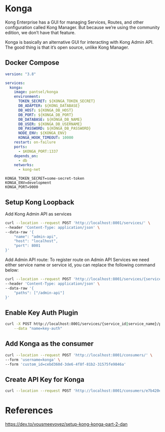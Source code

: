# Konga

Kong Enterprise has a GUI for managing Services, Routes, and other configuration called Kong Manager. But because we’re using the community edition, we don’t have that feature.

Konga is basically an alternative GUI for interacting with Kong Admin API. The good thing is that it’s open source, unlike Kong Manager.

## Docker Compose

```yaml
version: "3.8"

services:
  konga:
    image: pantsel/konga
    environment:
      TOKEN_SECRET: ${KONGA_TOKEN_SECRET}
      DB_ADAPTER: ${KONG_DATABASE}
      DB_HOST: ${KONGA_DB_HOST}
      DB_PORT: ${KONGA_DB_PORT}
      DB_DATABASE: ${KONGA_DB_NAME}
      DB_USER: ${KONGA_DB_USERNAME}
      DB_PASSWORD: ${KONGA_DB_PASSWORD}
      NODE_ENV: ${KONGA_ENV}
      KONGA_HOOK_TIMEOUT: 10000
    restart: on-failure
    ports:
      - $KONGA_PORT:1337
    depends_on:
      - db
    networks:
      - kong-net
```

```env
KONGA_TOKEN_SECRET=some-secret-token
KONGA_ENV=development
KONGA_PORT=9000
```

## Setup Kong Loopback

Add Kong Admin API as services

```bash
curl --location --request POST 'http://localhost:8001/services/' \
--header 'Content-Type: application/json' \
--data-raw '{
    "name": "admin-api",
    "host": "localhost",
    "port": 8001
}'
```

Add Admin API route: To register route on Admin API Services we need either service name or service id, you can replace the following command below:

```bash
curl --location --request POST 'http://localhost:8001/services/{service_id|service_name}/routes' \
--header 'Content-Type: application/json' \
--data-raw '{
    "paths": ["/admin-api"]
}'
```

## Enable Key Auth Plugin

```bash
curl -X POST http://localhost:8001/services/{service_id|service_name}/plugins \
    --data "name=key-auth"
```

## Add Konga as the consumer

```bash
curl --location --request POST 'http://localhost:8001/consumers/' \
--form 'username=konga' \
--form 'custom_id=cebd360d-3de6-4f8f-81b2-31575fe9846a'
```

## Create API Key for Konga

```bash
curl --location --request POST 'http://localhost:8001/consumers/e7b420e2-f200-40d0-9d1a-a0df359da56e/key-auth'
```

# References

https://dev.to/vousmeevoyez/setup-kong-konga-part-2-dan

